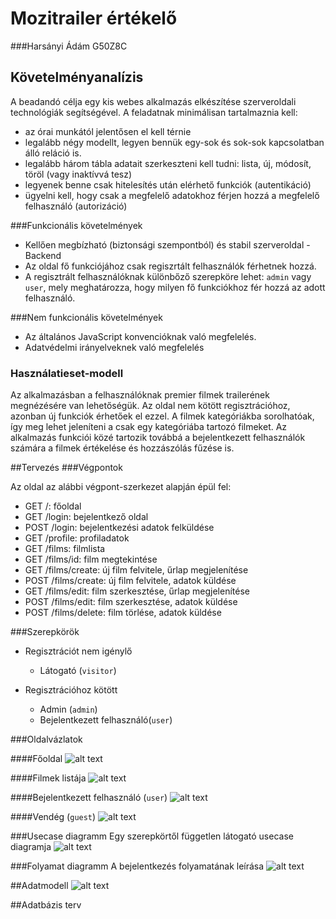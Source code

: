 # Mozitrailer értékelő
###Harsányi Ádám G50Z8C
## Követelményanalízis

A beadandó célja egy kis webes alkalmazás elkészítése szerveroldali technológiák segítségével. A feladatnak minimálisan tartalmaznia kell:

   + az órai munkától jelentősen el kell térnie
   + legalább négy modellt, legyen bennük egy-sok és sok-sok kapcsolatban álló reláció is.
   + legalább három tábla adatait szerkeszteni kell tudni: lista, új, módosít, töröl (vagy inaktívvá tesz)
   + legyenek benne csak hitelesítés után elérhető funkciók (autentikáció)
   + ügyelni kell, hogy csak a megfelelő adatokhoz férjen hozzá a megfelelő felhasználó (autorizáció)
   
###Funkcionális követelmények

  + Kellően megbízható (biztonsági szempontból) és stabil szerveroldal - Backend
  + Az oldal fő funkciójához csak regiszrtált felhasználók férhetnek hozzá.
  + A regisztrált felhasználóknak különbőző szerepköre lehet: `admin` vagy `user`, mely meghatározza, hogy milyen fő funkciókhoz fér hozzá az adott felhasználó.
  
###Nem funkcionális követelmények

+ Az általános JavaScript konvencióknak való megfelelés.
+ Adatvédelmi irányelveknek való megfelelés
   

   
### Használatieset-modell
Az alkalmazásban a felhasználóknak premier filmek trailerének megnézésére van lehetőségük. Az oldal nem kötött regisztrációhoz, azonban új funkciók érhetőek el ezzel. A filmek kategóriákba sorolhatóak, így meg lehet jeleníteni a csak egy kategóriába tartozó filmeket. Az alkalmazás funkciói közé tartozik továbbá a bejelentkezett felhasználók számára a filmek értékelése és hozzászólás fűzése is.

##Tervezés
###Végpontok

Az oldal az alábbi végpont-szerkezet alapján épül fel:

+ GET /: főoldal
+ GET /login: bejelentkező oldal
+ POST /login: bejelentkezési adatok felküldése
+ GET /profile: profiladatok
+ GET /films: filmlista
+ GET /films/id: film megtekintése
+ GET /films/create: új film felvitele, űrlap megjelenítése
+ POST /films/create: új film felvitele, adatok küldése
+ GET /films/edit: film szerkesztése, űrlap megjelenítése
+ POST /films/edit: film szerkesztése,  adatok küldése
+ POST /films/delete: film törlése, adatok küldése

###Szerepkörök
+ Regisztrációt nem igénylő

   + Látogató (`visitor`)

+ Regisztrációhoz kötött
   + Admin (`admin`)
   + Bejelentkezett felhasználó(`user`)
   
###Oldalvázlatok

####Főoldal
![alt text](http://kepfeltoltes.hu/161016/Home_www.kepfeltoltes.hu_.png)

####Filmek listája
![alt text](http://kepfeltoltes.hu/161016/1248966810List_www.kepfeltoltes.hu_.png)

####Bejelentkezett felhasználó (`user`)
![alt text](http://kepfeltoltes.hu/161016/Bej_www.kepfeltoltes.hu_.png)

####Vendég (`guest`)
![alt text](http://kepfeltoltes.hu/161016/1325607624Nembej_www.kepfeltoltes.hu_.png)

###Usecase diagramm
Egy szerepkörtől független látogató usecase diagramja 
![alt text](http://kepfeltoltes.hu/161016/UseCase_Films_www.kepfeltoltes.hu_.jpg)

###Folyamat diagramm
A bejelentkezés folyamatának leírása
![alt text](http://kepfeltoltes.hu/161016/Sequence_www.kepfeltoltes.hu_.jpg)

##Adatmodell 
![alt text](http://kepfeltoltes.hu/161016/1446592701datamodellFilms_www.kepfeltoltes.hu_.jpg)

##Adatbázis terv


